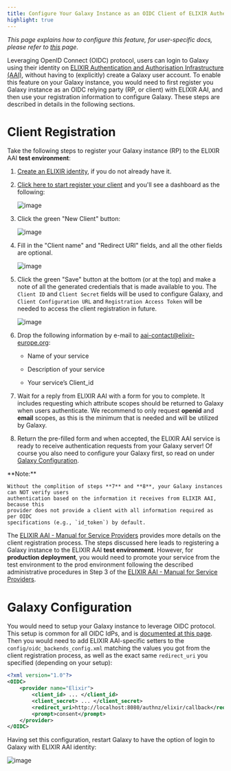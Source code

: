 ```yaml
---
title: Configure Your Galaxy Instance as an OIDC Client of ELIXIR Authentication and Authorisation Infrastructure
highlight: true
---
```


_This page explains how to configure this feature, for user-specific docs, please refer to [this](/authnz/use/oidc/idps/elixir-aai/) page._


Leveraging OpenID Connect (OIDC) protocol, users can login to Galaxy using their
identity on [ELIXIR Authentication and Authorisation Infrastructure (AAI)](https://elixir-europe.org/services/compute/aai),
without having to (explicitly) create a Galaxy user account. To
enable this feature on your Galaxy instance, you would need to first register
you Galaxy instance as an OIDC relying party (RP, or client) with ELIXIR AAI, and then
use your registration information to configure Galaxy. These steps are described
in details in the following sections.

# Client Registration


Take the following steps to register your Galaxy instance (RP) to the ELIXIR AAI **test environment**:

1. [Create an ELIXIR identity](https://elixir-europe.org/register), if you do not already have it.

2. [Click here to start register your client](https://spreg.aai.elixir-czech.cz/spreg/auth)
and you'll see a dashboard as the following:

    ![image](/authnz/config/oidc/idps/elixir-aai/register-a-new-client-1.png)

3. Click the green "New Client" button:

    ![image](/authnz/config/oidc/idps/elixir-aai/register-a-new-client-2.png)

4. Fill in the "Client name" and "Redirect URI" fields, and all the other fields
are optional.

    ![image](/authnz/config/oidc/idps/elixir-aai/register-a-new-client-3.png)

5. Click the green "Save" button at the bottom (or at the top) and make a note of all
the generated credentials that is made available to you. The `Client ID` and
`Client Secret` fields will be used to configure Galaxy, and `Client Configuration URL`
and `Registration Access Token` will be needed to access the client registration in future.

    ![image](/authnz/config/oidc/idps/elixir-aai/register-a-new-client-4.png)

6. Drop the following information by e-mail to aai-contact@elixir-europe.org:

    - Name of your service

    - Description of your service

    - Your service’s Client_id

7. Wait for a reply from ELIXIR AAI with a form for you to complete. It includes
requesting which attribute scopes should be returned to Galaxy when users authenticate.
We recommend to only request **openid** and **email** scopes, as this is the minimum
that is needed and will be utilized by Galaxy.

8. Return the pre-filled form and when accepted, the ELIXIR AAI service is ready to
receive authentication requests from your Galaxy server! Of course you also need to
configure your Galaxy first, so read on under [Galaxy Configuration](#galaxy-configuration).

<div class="alert alert-warning" role="alert">
    **Note:**

    Without the complition of steps **7** and **8**, your Galaxy instances can NOT verify users 
    authentication based on the information it receives from ELIXIR AAI, because this 
    provider does not provide a client with all information required as per OIDC 
    specifications (e.g., `id_token`) by default.   
</div>


The [ELIXIR AAI - Manual for Service Providers](https://docs.google.com/document/d/1ihb0hH2YJqSCPZS0syVpvAOeQP1HTxdf_XMsZZLe_W0/edit)
provides more details on the client registration process. The steps discussed here
leads to registering a Galaxy instance to the ELIXIR AAI **test environment**.
However, for **production deployment**, you would need to promote your service from the
test environment to the prod environment following the described administrative
procedures in Step 3 of the
[ELIXIR AAI - Manual for Service Providers](https://docs.google.com/document/d/1ihb0hH2YJqSCPZS0syVpvAOeQP1HTxdf_XMsZZLe_W0/edit).



# Galaxy Configuration

You would need to setup your Galaxy instance to leverage OIDC protocol.
This setup is common for all OIDC IdPs, and is
[documented at this page](/authnz/config/oidc/#configure-oidc-backends).
Then you would need to add ELIXIR AAI-specific setters to the `config/oidc_backends_config.xml`
matching the values you got from the client registration process, as well as the exact same
`redirect_uri` you specified (depending on your setup):

```xml
<?xml version="1.0"?>
<OIDC>
    <provider name="Elixir">
        <client_id> ... </client_id>
        <client_secret> ... </client_secret>
        <redirect_uri>http://localhost:8080/authnz/elixir/callback</redirect_uri>
        <prompt>consent</prompt>
    </provider>
</OIDC>
```

Having set this configuration, restart Galaxy to have the option of login to
Galaxy with ELIXIR AAI identity:

![image](/authnz/config/oidc/idps/elixir-aai/login-including-elixir.png)
